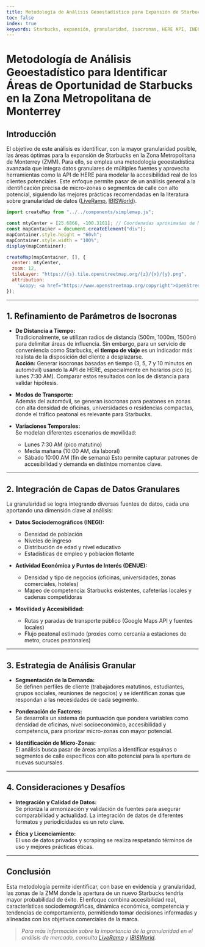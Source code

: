 ```yaml
---
title: Metodología de Análisis Geoestadístico para Expansión de Starbucks en la ZMM
toc: false
index: true
keywords: Starbucks, expansión, granularidad, isocronas, HERE API, INEGI, DENUE, movilidad, datos granulares, Monterrey, ZMM
---
```


# Metodología de Análisis Geoestadístico para Identificar Áreas de Oportunidad de Starbucks en la Zona Metropolitana de Monterrey

## Introducción

El objetivo de este análisis es identificar, con la mayor granularidad posible, las áreas óptimas para la expansión de Starbucks en la Zona Metropolitana de Monterrey (ZMM). Para ello, se emplea una metodología geoestadística avanzada que integra datos granulares de múltiples fuentes y aprovecha herramientas como la API de HERE para modelar la accesibilidad real de los clientes potenciales. Este enfoque permite pasar de un análisis general a la identificación precisa de micro-zonas o segmentos de calle con alto potencial, siguiendo las mejores prácticas recomendadas en la literatura sobre granularidad de datos ([LiveRamp](https://liveramp.com/blog/granular-data/), [IBISWorld](https://www.ibisworld.com/blog/granular-data-in-industry-analysis/99/1127/)).

```js
import createMap from "../../components/simplemap.js";

const mtyCenter = [25.6866, -100.3161]; // Coordenadas aproximadas de Monterrey, NL
const mapContainer = document.createElement("div");
mapContainer.style.height = "60vh";
mapContainer.style.width = "100%";
display(mapContainer);

createMap(mapContainer, [], {
  center: mtyCenter,
  zoom: 12,
  tileLayer: "https://{s}.tile.openstreetmap.org/{z}/{x}/{y}.png",
  attribution:
    '&copy; <a href="https://www.openstreetmap.org/copyright">OpenStreetMap</a> contributors',
});

```

---

## 1. Refinamiento de Parámetros de Isocronas

- **De Distancia a Tiempo:**  
  Tradicionalmente, se utilizan radios de distancia (500m, 1000m, 1500m) para delimitar áreas de influencia. Sin embargo, para un servicio de conveniencia como Starbucks, el **tiempo de viaje** es un indicador más realista de la disposición del cliente a desplazarse.  
  **Acción:** Generar isocronas basadas en tiempo (3, 5, 7 y 10 minutos en automóvil) usando la API de HERE, especialmente en horarios pico (ej. lunes 7:30 AM). Comparar estos resultados con los de distancia para validar hipótesis.

- **Modos de Transporte:**  
  Además del automóvil, se generan isocronas para peatones en zonas con alta densidad de oficinas, universidades o residencias compactas, donde el tráfico peatonal es relevante para Starbucks.

- **Variaciones Temporales:**  
  Se modelan diferentes escenarios de movilidad:
    - Lunes 7:30 AM (pico matutino)
    - Media mañana (10:00 AM, día laboral)
    - Sábado 10:00 AM (fin de semana)
  Esto permite capturar patrones de accesibilidad y demanda en distintos momentos clave.

---

## 2. Integración de Capas de Datos Granulares

La granularidad se logra integrando diversas fuentes de datos, cada una aportando una dimensión clave al análisis:

- **Datos Sociodemográficos (INEGI):**
    - Densidad de población
    - Niveles de ingreso
    - Distribución de edad y nivel educativo
    - Estadísticas de empleo y población flotante

- **Actividad Económica y Puntos de Interés (DENUE):**
    - Densidad y tipo de negocios (oficinas, universidades, zonas comerciales, hoteles)
    - Mapeo de competencia: Starbucks existentes, cafeterías locales y cadenas competidoras

- **Movilidad y Accesibilidad:**
    - Rutas y paradas de transporte público (Google Maps API y fuentes locales)
    - Flujo peatonal estimado (proxies como cercanía a estaciones de metro, cruces peatonales)

---

## 3. Estrategia de Análisis Granular

- **Segmentación de la Demanda:**  
  Se definen perfiles de cliente (trabajadores matutinos, estudiantes, grupos sociales, reuniones de negocios) y se identifican zonas que respondan a las necesidades de cada segmento.

- **Ponderación de Factores:**  
  Se desarrolla un sistema de puntuación que pondera variables como densidad de oficinas, nivel socioeconómico, accesibilidad y competencia, para priorizar micro-zonas con mayor potencial.

- **Identificación de Micro-Zonas:**  
  El análisis busca pasar de áreas amplias a identificar esquinas o segmentos de calle específicos con alto potencial para la apertura de nuevas sucursales.

---

## 4. Consideraciones y Desafíos

- **Integración y Calidad de Datos:**  
  Se prioriza la armonización y validación de fuentes para asegurar comparabilidad y actualidad. La integración de datos de diferentes formatos y periodicidades es un reto clave.

- **Ética y Licenciamiento:**  
  El uso de datos privados y scraping se realiza respetando términos de uso y mejores prácticas éticas.

---

## Conclusión

Esta metodología permite identificar, con base en evidencia y granularidad, las zonas de la ZMM donde la apertura de un nuevo Starbucks tendría mayor probabilidad de éxito. El enfoque combina accesibilidad real, características sociodemográficas, dinámica económica, competencia y tendencias de comportamiento, permitiendo tomar decisiones informadas y alineadas con los objetivos comerciales de la marca.

> _Para más información sobre la importancia de la granularidad en el análisis de mercado, consulta [LiveRamp](https://liveramp.com/blog/granular-data/) y [IBISWorld](https://www.ibisworld.com/blog/granular-data-in-industry-analysis/99/1127/)._
